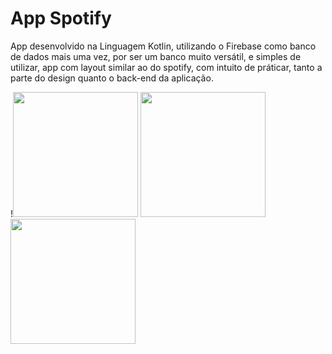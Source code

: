 # App Spotify

App desenvolvido na Linguagem Kotlin, utilizando o Firebase como banco de dados mais uma vez, por ser um banco muito versátil, e simples de utilizar, app com layout similar ao do spotify, com intuito de práticar, tanto a parte do design quanto o back-end da aplicação.


 !<img src="https://user-images.githubusercontent.com/101990417/224124823-2ea8caab-ebcb-4d5a-946f-dc7904b978c6.jpeg" width="200px"/>
 <img src="https://user-images.githubusercontent.com/101990417/224124816-fb598f1e-0bf4-4a52-8f65-e17d12b5da40.jpeg" width="200px"/>
 <img src="https://user-images.githubusercontent.com/101990417/224124822-7060b5a2-bd5d-49a9-9f39-4812376a70aa.jpeg" width="200px"/>

